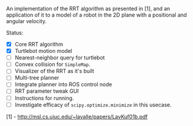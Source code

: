 An implementation of the RRT algorithm as presented in [1], and an application
of it to a model of a robot in the 2D plane with a positional and angular
velocity.

Status:

- [x] Core RRT algorithm
- [x] Turtlebot motion model
- [ ] Nearest-neighbor query for turtlebot
- [ ] Convex collision for `SimpleMap`.
- [ ] Visualizer of the RRT as it's built
- [ ] Multi-tree planner
- [ ] Integrate planner into ROS control node
- [ ] RRT parameter tweak GUI
- [ ] Instructions for running.
- [ ] Investigate efficacy of `scipy.optimize.minimize` in this usecase.

[1] - http://msl.cs.uiuc.edu/~lavalle/papers/LavKuf01b.pdf
